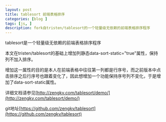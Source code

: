 ```yaml
---
layout: post
title: tablesort 前端表格排序
categories: [blog ]
tags: [js, ]
description: fork自tristen/tablesort的一个轻量级无依赖的前端表格排序程序
---
```



tablesort是一个轻量级无依赖的前端表格排序程序

本文在tristen/tablesort的基础上增加列静态data-sort-static="true"属性，保持列不加入排序。

增加这一属性的目的是本人在前端表格中往往第一列都是行序号，而之前版本中点击排序之后行序号也跟着变化了，因此想增加一个功能保持序号列不变化，于是增加了data-sort-static属性。

详细文档请参见[http://zengkv.com/tablesort/demo/](http://zengkv.com/tablesort/demo/)

git地址[https://github.com/zengkv/tablesort](https://github.com/zengkv/tablesort)

